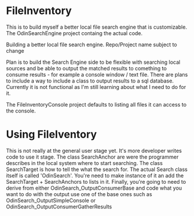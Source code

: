 # FileInventory

This is to build myself a better local file search engine that is customizable.  The OdinSearchEngine project containg the actual code.  


Building a better local file search engine.  Repo/Project name subject to change


Plan is to build the Search Engine side to be flexible with searching local sources and be able to output the matched results to comething to consume results - for example a console window / text file.  There are plans to include a way to include a class to output results to a sql database.  Currently it is not functional as I'm still learning about what I need to do for it.


The FileInventoryConsole project defaults to listing all files it can access to the console.


# Using FileIventory
This is not really at the general user stage yet.  It's more developer writes code to use it stage. The class SearchAnchor are were the programmer describes in the local system where to start searching. The class SearchTarget is how to tell the what the search for.  The actual Search class itself is called 'OdinSearch'. You're need to make instance of it an add the SearchTarget + SearchAnchors to lists in it.  Finally, you're going to need to derive from either OdinSearch_OutputConsumerBase and code what you want to do with the output use one of the base ones such as OdinSearch_OutputSimpleConsole or OdinSearch_OutputConsumerGatherResults